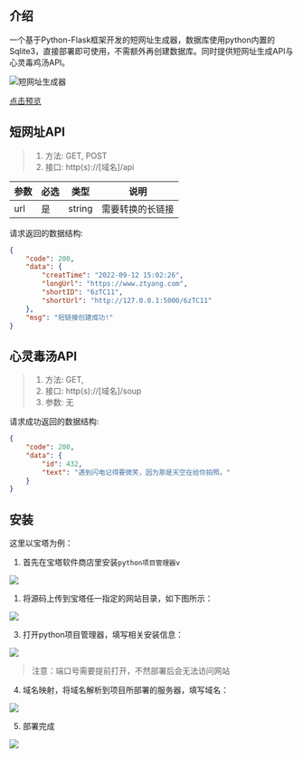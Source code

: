 ##  介绍

一个基于Python-Flask框架开发的短网址生成器，数据库使用python内置的Sqlite3，直接部署即可使用，不需额外再创建数据库。同时提供短网址生成API与心灵毒鸡汤API。


![短网址生成器](https://qiniu.ztyang.com/picgo/blog-short.png-yasuo)

[点击预览](https://surl.ztyang.com)

## 短网址API

> 1. 方法: GET, POST
> 2. 接口: http(s)://[域名]/api

| 参数 | 必选 | 类型   | 说明             |
| ---- | ---- | ------ | ---------------- |
| url  | 是   | string | 需要转换的长链接 |

请求返回的数据结构:

```json
{
    "code": 200,
    "data": {
        "creatTime": "2022-09-12 15:02:26",
        "longUrl": "https://www.ztyang.com",
        "shortID": "6zTC11",
        "shortUrl": "http://127.0.0.1:5000/6zTC11"
    },
    "msg": "短链接创建成功!"
}
```



## 心灵毒汤API

> 1. 方法: GET,
> 2. 接口: http(s)://[域名]/soup
> 3. 参数: 无

请求成功返回的数据结构:

```json
{
    "code": 200,
    "data": {
        "id": 432,
        "text": "遇到闪电记得要微笑，因为那是天空在给你拍照。"
    }
}
```

## 安装

这里以宝塔为例：

1. 首先在宝塔软件商店里安装`python项目管理器v`

![](https://qiniu.ztyang.com/picgo/image-20220912173522952.png-yasuo)

1. 将源码上传到宝塔任一指定的网站目录，如下图所示：

![](https://qiniu.ztyang.com/picgo/20220912170551.png-yasuo)

3. 打开python项目管理器，填写相关安装信息：

![](https://qiniu.ztyang.com/picgo/20220912170641.png-yasuo)

> 注意：端口号需要提前打开，不然部署后会无法访问网站

4. 域名映射，将域名解析到项目所部署的服务器，填写域名：

![](https://qiniu.ztyang.com/picgo/20220912170724.png-yasuo)

5. 部署完成

![](https://qiniu.ztyang.com/picgo/20220912173247.png-yasuo)
